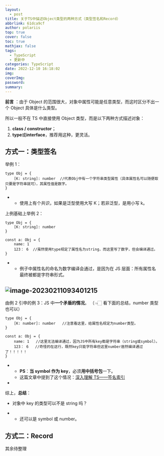 ```yaml
---
layout:
  - post
title: 关于TS中描述Object类型的两种方式（类型签名和Record）
abbrlink: 61dca9cf
author: polariis
top: true
cover: false
toc: true
mathjax: false
tags:
  - TypeScript
  - 更新中
categories: TypeScript
date: 2022-12-10 16:18:02
img:
coverImg:
password:
summary:
---
```


**前言** ：由于 Object 的范围很大，对象中属性可能是任意类型，而这时区分不出一个 Object 具体是什么类型。

所以一般不在 TS 中直接使用 Object 类型，而是以下两种方式描述对象：

1. **class / constructor**；
2. **type**或**interface**，推荐用这种，更灵活。

## 方式一：类型签名

举例 1：

```
type Obj = {
    [K: string]: number  //代表Obj中有一个字符串类型属性（具体属性名可以随便取只要是字符串就可），其属性值是数字。
}
```

- - 使用上有个共识，如果是泛型使用大写 K；若非泛型，是用小写 k。

上例基础上举例 2：

```
type Obj = {
    [K: string]: number
}

const a: Obj = {
    name: 1
    123： 6  //虽然使用type规定了属性名为string，而这里写了数字，但会编译通过。
}
```

- - 例子中属性名的命名为数字编译会通过，是因为在 JS 层面：所有属性名最终被都是字符串形式。

## ![image-20230211093401215](C:/Users/%E5%A4%B1%E9%A2%91%E6%9C%AC%E4%BA%BA/AppData/Roaming/Typora/typora-user-images/image-20230211093401215.png)

由例 2 引申的例 3：JS 中**一个矛盾的情况**。 （👈🏻 看下面的总结，number 类型也可以）

```
type Obj = {
    [K: number]: number   //注意看这里，给属性名规定为number类型。
}

const a: Obj = {
    name: 1   //这里无法编译通过，因为JS中所有key都是字符串（string或symbol）。
    123： 6   //奇怪的在这行，既然key只能字符串但这里number居然编译通过了！！！！！
}
```

- - **PS**：**当 symbol 作为 key**，必须**用中括号包**一下。
  - 这篇文章中提到了这个情况：[深入理解 TS——签名索引](https://jkchao.github.io/typescript-book-chinese/typings/indexSignatures.html#typescript-索引签名)

-

综上，**总结**：

- 对象中 key 的类型可以不是 string 吗？

- - 还可以是 symbol 或 number。

## 方式二：Record

其余待整理
